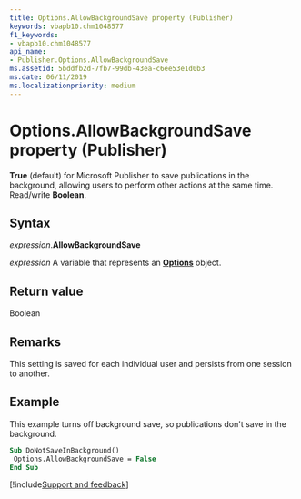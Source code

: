 ```yaml
---
title: Options.AllowBackgroundSave property (Publisher)
keywords: vbapb10.chm1048577
f1_keywords:
- vbapb10.chm1048577
api_name:
- Publisher.Options.AllowBackgroundSave
ms.assetid: 5bddfb2d-7fb7-99db-43ea-c6ee53e1d0b3
ms.date: 06/11/2019
ms.localizationpriority: medium
---
```



# Options.AllowBackgroundSave property (Publisher)

**True** (default) for Microsoft Publisher to save publications in the background, allowing users to perform other actions at the same time. Read/write **Boolean**.


## Syntax

_expression_.**AllowBackgroundSave**

_expression_ A variable that represents an **[Options](Publisher.Options.md)** object.


## Return value

Boolean


## Remarks

This setting is saved for each individual user and persists from one session to another.


## Example

This example turns off background save, so publications don't save in the background.

```vb
Sub DoNotSaveInBackground() 
 Options.AllowBackgroundSave = False 
End Sub
```

[!include[Support and feedback](~/includes/feedback-boilerplate.md)]